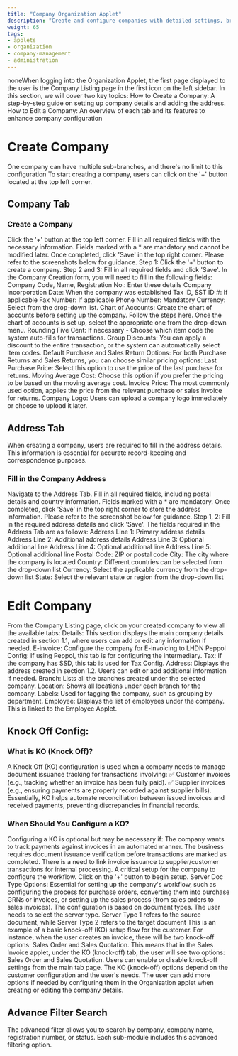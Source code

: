 ```yaml
---
title: "Company Organization Applet"
description: "Create and configure companies with detailed settings, branches, and organizational structure"
weight: 65
tags:
- applets
- organization
- company-management
- administration
---
```

noneWhen logging into the Organization Applet, the first page displayed to the user is the Company Listing page in the first icon on the left sidebar.
In this section, we will cover two key topics:
How to Create a Company: A step-by-step guide on setting up company details and adding the address.
How to Edit a Company: An overview of each tab and its features to enhance company configuration
#  Create Company﻿
One company can have multiple sub-branches, and there's no limit to this configuration
To start creating a company, users can click on the '+' button located at the top left corner.
##  Company Tab﻿
### Create a Company﻿
Click the '+' button at the top left corner.
Fill in all required fields with the necessary information. Fields marked with a * are mandatory and cannot be modified later.
Once completed, click 'Save' in the top right corner.
Please refer to the screenshots below for guidance.
Step 1: Click the '+' button to create a company.
Step 2 and 3: Fill in all required fields and click 'Save'.
In the Company Creation form, you will need to fill in the following fields:
Company Code, Name, Registration No.: Enter these details
Company Incorporation Date: When the company was established
Tax ID, SST ID #: If applicable
Fax Number: If applicable
Phone Number: Mandatory
Currency: Select from the drop-down list.
Chart of Accounts: Create the chart of accounts before setting up the company. Follow the steps here. Once the chart of accounts is set up, select the appropriate one from the drop-down menu.
Rounding Five Cent: If necessary - Choose which item code the system auto-fills for transactions.
Group Discounts: You can apply a discount to the entire transaction, or the system can automatically select item codes.
Default Purchase and Sales Return Options: For both Purchase Returns and Sales Returns, you can choose similar pricing options:
Last Purchase Price: Select this option to use the price of the last purchase for returns.
Moving Average Cost: Choose this option if you prefer the pricing to be based on the moving average cost.
Invoice Price: The most commonly used option, applies the price from the relevant purchase or sales invoice for returns.
Company Logo: Users can upload a company logo immediately or choose to upload it later.
## Address Tab﻿
When creating a company, users are required to fill in the address details. This information is essential for accurate record-keeping and correspondence purposes.
### Fill in the Company Address﻿
Navigate to the Address Tab.
Fill in all required fields, including postal details and country information. Fields marked with a * are mandatory.
Once completed, click 'Save' in the top right corner to store the address information.
Please refer to the screenshot below for guidance.
Step 1, 2: Fill in the required address details and click 'Save'.
The fields required in the Address Tab are as follows:
Address Line 1: Primary address details
Address Line 2: Additional address details
Address Line 3: Optional additional line
Address Line 4: Optional additional line
Address Line 5: Optional additional line
Postal Code: ZIP or postal code
City: The city where the company is located
Country: Different countries can be selected from the drop-down list
Currency: Select the applicable currency from the drop-down list
State: Select the relevant state or region from the drop-down list
# Edit Company﻿
From the Company Listing page, click on your created company to view all the available tabs:
Details: This section displays the main company details created in section 1.1, where users can add or edit any information if needed.
E-invoice: Configure the company for E-invoicing to LHDN
Peppol Config: If using Peppol, this tab is for configuring the intermediary.
Tax: If the company has SSD, this tab is used for Tax Config.
Address: Displays the address created in section 1.2. Users can edit or add additional information if needed.
Branch: Lists all the branches created under the selected company.
Location: Shows all locations under each branch for the company.
Labels: Used for tagging the company, such as grouping by department.
Employee: Displays the list of employees under the company. This is linked to the Employee Applet.
## Knock Off Config:﻿
### What is KO (Knock Off)?
A Knock Off (KO) configuration is used when a company needs to manage document issuance tracking for transactions involving:
✅ Customer invoices (e.g., tracking whether an invoice has been fully paid).
✅ Supplier invoices (e.g., ensuring payments are properly recorded against supplier bills).
Essentially, KO helps automate reconciliation between issued invoices and received payments, preventing discrepancies in financial records.
### When Should You Configure a KO?
Configuring a KO is optional but may be necessary if:
The company wants to track payments against invoices in an automated manner.
The business requires document issuance verification before transactions are marked as completed.
There is a need to link invoice issuance to supplier/customer transactions for internal processing.
A critical setup for the company to configure the workflow. Click on the '+' button to begin setup.
Server Doc Type Options: Essential for setting up the company's workflow, such as configuring the process for purchase orders, converting them into purchase GRNs or invoices, or setting up the sales process (from sales orders to sales invoices). The configuration is based on document types.
The user needs to select the server type. Server Type 1 refers to the source document, while Server Type 2 refers to the target document
This is an example of a basic knock-off (KO) setup flow for the customer. For instance, when the user creates an invoice, there will be two knock-off options: Sales Order and Sales Quotation.
This means that in the Sales Invoice applet, under the KO (knock-off) tab, the user will see two options: Sales Order and Sales Quotation.
Users can enable or disable knock-off settings from the main tab page.
The KO (knock-off) options depend on the customer configuration and the user's needs. The user can add more options if needed by configuring them in the Organisation applet when creating or editing the company details.
## Advance Filter Search﻿
The advanced filter allows you to search by company, company name, registration number, or status. Each sub-module includes this advanced filtering option.